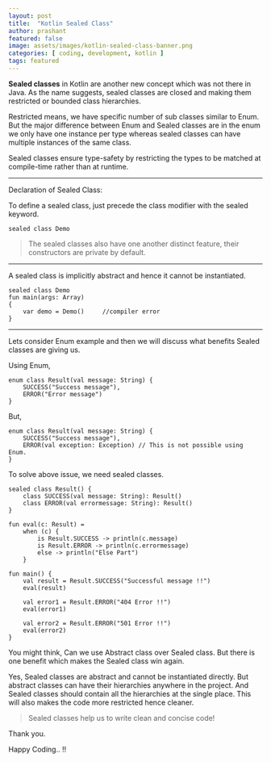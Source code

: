 ```yaml
---
layout: post
title:  "Kotlin Sealed Class"
author: prashant
featured: false
image: assets/images/kotlin-sealed-class-banner.png
categories: [ coding, development, kotlin ]
tags: featured
---
```


**Sealed classes** in Kotlin are another new concept which was not there in Java. As the name suggests, sealed classes are closed and making them restricted or bounded class hierarchies.

Restricted means, we have specific number of sub classes similar to Enum. But the major difference between Enum and Sealed classes are in the enum we only have one instance per type whereas sealed classes can have multiple instances of the same class.

Sealed classes ensure type-safety by restricting the types to be matched at compile-time rather than at runtime.

------------
Declaration of Sealed Class:

To define a sealed class, just precede the class modifier with the sealed keyword.

```
sealed class Demo
```


> The sealed classes also have one another distinct feature, their constructors are private by default.


------------

A sealed class is implicitly abstract and hence it cannot be instantiated.

```
sealed class Demo
fun main(args: Array)
{
    var demo = Demo()     //compiler error
}
```
------------

Lets consider Enum example and then we will discuss what benefits Sealed classes are giving us.

Using Enum,

```
enum class Result(val message: String) {
    SUCCESS("Success message"),
    ERROR("Error message")
}
```
But,
```
enum class Result(val message: String) {
    SUCCESS("Success message"),
    ERROR(val exception: Exception) // This is not possible using Enum.
}
```
To solve above issue, we need sealed classes.

```
sealed class Result() {
    class SUCCESS(val message: String): Result()
    class ERROR(val errormessage: String): Result()
}

fun eval(c: Result) =
    when (c) {
        is Result.SUCCESS -> println(c.message)
        is Result.ERROR -> println(c.errormessage)
        else -> println("Else Part")
	}

fun main() {
    val result = Result.SUCCESS("Successful message !!")
    eval(result)

	val error1 = Result.ERROR("404 Error !!")
    eval(error1)

	val error2 = Result.ERROR("501 Error !!")
    eval(error2)
}
```

You might think, Can we use Abstract class over Sealed class. But there is one benefit which makes the Sealed class win again.

Yes, Sealed classes are abstract and cannot be instantiated directly. But abstract classes can have their hierarchies anywhere in the project. And Sealed classes should contain all the hierarchies at the single place. This will also makes the code more restricted hence cleaner.  

> Sealed classes help us to write clean and concise code!


Thank you.

Happy Coding.. !!
